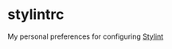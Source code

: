 # stylintrc
My personal preferences for configuring [Stylint](https://github.com/rossPatton/stylint)
